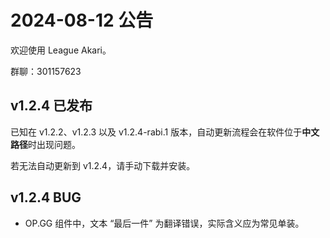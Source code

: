 # 2024-08-12 公告

欢迎使用 League Akari。

群聊：301157623

## v1.2.4 已发布

已知在 v1.2.2、v1.2.3 以及 v1.2.4-rabi.1 版本，自动更新流程会在软件位于**中文路径**时出现问题。

若无法自动更新到 v1.2.4，请手动下载并安装。

## v1.2.4 BUG

- OP.GG 组件中，文本 “最后一件” 为翻译错误，实际含义应为常见单装。